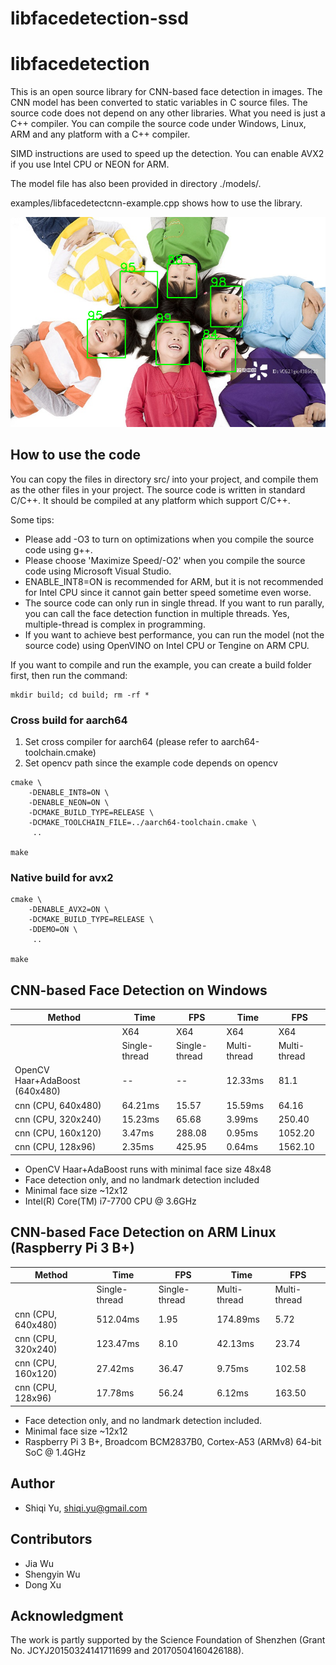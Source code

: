 # libfacedetection-ssd
# libfacedetection

This is an open source library for CNN-based face detection in images. The CNN model has been converted to static variables in C source files. The source code does not depend on any other libraries. What you need is just a C++ compiler. You can compile the source code under Windows, Linux, ARM and any platform with a C++ compiler.

SIMD instructions are used to speed up the detection. You can enable AVX2 if you use Intel CPU or NEON for ARM.

The model file has also been provided in directory ./models/.

examples/libfacedetectcnn-example.cpp shows how to use the library.

![Examples](/images/cnnresult.png "Detection example")

## How to use the code

You can copy the files in directory src/ into your project, and compile them as the other files in your project. The source code is written in standard C/C++. It should be compiled at any platform which support C/C++.

Some tips:
* Please add -O3 to turn on optimizations when you compile the source code using g++.
* Please choose 'Maximize Speed/-O2' when you compile the source code using Microsoft Visual Studio.
* ENABLE_INT8=ON is recommended for ARM, but it is not recommended for Intel CPU since it cannot gain better speed sometime even worse.
* The source code can only run in single thread. If you want to run parally, you can call the face detection function in multiple threads. Yes, multiple-thread is complex in programming.
* If you want to achieve best performance, you can run the model (not the source code) using OpenVINO on Intel CPU or Tengine on ARM CPU.

If you want to compile and run the example, you can create a build folder first, then run the command:

```
mkdir build; cd build; rm -rf *
```

### Cross build for aarch64
1. Set cross compiler for aarch64 (please refer to aarch64-toolchain.cmake)
2. Set opencv path since the example code depends on opencv

```
cmake \
    -DENABLE_INT8=ON \
    -DENABLE_NEON=ON \
    -DCMAKE_BUILD_TYPE=RELEASE \
    -DCMAKE_TOOLCHAIN_FILE=../aarch64-toolchain.cmake \
     ..

make
```

### Native build for avx2
```
cmake \
    -DENABLE_AVX2=ON \
    -DCMAKE_BUILD_TYPE=RELEASE \
    -DDEMO=ON \
     ..

make
```

## CNN-based Face Detection on Windows

| Method             |Time          | FPS         |Time          | FPS         |
|--------------------|--------------|-------------|--------------|-------------|
|                    |  X64         |X64          |  X64         |X64          |
|                    |Single-thread |Single-thread|Multi-thread  |Multi-thread |
|OpenCV Haar+AdaBoost (640x480)|   --         | --          | 12.33ms      |   81.1      |
|cnn (CPU, 640x480)  |  64.21ms     | 15.57       | 15.59ms      |   64.16     |
|cnn (CPU, 320x240)  |  15.23ms     | 65.68       |  3.99ms      |  250.40     |
|cnn (CPU, 160x120)  |   3.47ms     | 288.08      |  0.95ms      | 1052.20     |
|cnn (CPU, 128x96)   |   2.35ms     | 425.95      |  0.64ms      | 1562.10     |

* OpenCV Haar+AdaBoost runs with minimal face size 48x48
* Face detection only, and no landmark detection included
* Minimal face size ~12x12
* Intel(R) Core(TM) i7-7700 CPU @ 3.6GHz

## CNN-based Face Detection on ARM Linux (Raspberry Pi 3 B+)

| Method             |Time          | FPS         |Time          | FPS         |
|--------------------|--------------|-------------|--------------|-------------|
|                    |Single-thread |Single-thread|Multi-thread  |Multi-thread |
|cnn (CPU, 640x480)  |  512.04ms    |  1.95       |  174.89ms    |   5.72      |
|cnn (CPU, 320x240)  |  123.47ms    |  8.10       |   42.13ms    |  23.74      |
|cnn (CPU, 160x120)  |   27.42ms    | 36.47       |    9.75ms    | 102.58      |
|cnn (CPU, 128x96)   |   17.78ms    | 56.24       |    6.12ms    | 163.50      |

* Face detection only, and no landmark detection included.
* Minimal face size ~12x12
* Raspberry Pi 3 B+, Broadcom BCM2837B0, Cortex-A53 (ARMv8) 64-bit SoC @ 1.4GHz


## Author
* Shiqi Yu, <shiqi.yu@gmail.com>

## Contributors
* Jia Wu
* Shengyin Wu
* Dong Xu

## Acknowledgment
The work is partly supported by the Science Foundation of Shenzhen (Grant No. JCYJ20150324141711699 and 20170504160426188).
